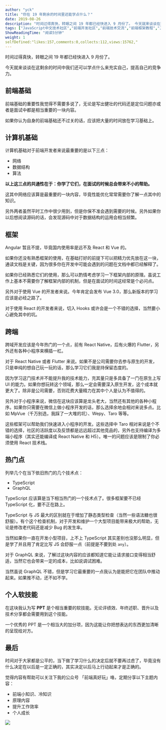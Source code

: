 ```yaml
---
author: "yck"
title: "你在 19 年剩余的时间里还能学点什么？"
date: 2019-08-26
description: "时间过得真快，转眼之间 19 年都已经快进入 9 月份了。 今天就来谈谈在这剩余的时间中我们还可以学点什么来充实自己，提高自己的竞争力。 前端基础的重要性我觉得不需要多说了，无论是写出健壮的代码还是定位问题亦或者是面试中都是相当重要的一块内容。 如果你认为自身的前端基础还不过关…"
tags: ["JavaScript中文技术社区","前端开发社区","前端技术交流","前端框架教程","JavaScript 学习资源","CSS 技巧与最佳实践","HTML5 最新动态","前端工程师职业发展","开源前端项目","前端技术趋势"]
ShowReadingTime: "阅读5分钟"
weight: 1
selfDefined:"likes:157,comments:0,collects:112,views:15762,"
---
```

时间过得真快，转眼之间 19 年都已经快进入 9 月份了。

今天就来谈谈在这剩余的时间中我们还可以学点什么来充实自己，提高自己的竞争力。

前端基础
----

前端基础的重要性我觉得不需要多说了，无论是写出健壮的代码还是定位问题亦或者是面试中都是相当重要的一块内容。

如果你认为自身的前端基础还不过关的话，应该把大量的时间放在学习基础上。

计算机基础
-----

计算机基础对于前端开发者来说最重要的是以下三点：

*   网络
*   数据结构
*   算法

**以上这三点的共通性在于：你学了它们，在面试的时候总会带来不小的帮助。**

这其中网络应该算是最重要的一块内容，毕竟性能优化常常需要你了解一点其中的知识。

另外两者虽然平时工作中很少用到，但是你保不准会遇到需要的时候。另外如果你以后想阅读源码的话，会发现源码中对于数据结构的运用会相当频繁。

框架
--

Angular 暂且不提，毕竟国内使用率是远不及 React 和 Vue 的。

如果你还没有熟悉框架的使用，在基础打好的前提下可以把精力优先放在这一块，通读文档是关键，因为很多你在开发中可能会遇到的问题在文档中都已经解释了。

如果你已经熟悉它们的使用，那么可以酌情考虑学习一下框架内部的原理。虽说工作上基本不需要你了解框架内部的机制，但是在面试的时间这经常是个必问点。

另外对于使用 Vue 的开发者来说。今年肯定会发布 Vue 3.0，那么新版本的学习应该是必经之路了。

对于使用 React 的开发者来说，切入 Hooks 或许会是一个不错的选择，当然要小心避免其中的坑。

跨端
--

跨域开发应该是今年热门的一个点，前有 React Native，后有火爆的 Flutter，另外还有各种小程序来横插一杠。

对于 React Native 或者 Flutter 来说。如果不是公司需要你去参与原生的开发，只是单纯的想自己玩一玩的话，那么学习它们我是持保留态度的。

因为学习这门技术并不能提升我的技术能力，充其量只是多具备了一门在原生上写 UI 的能力。如果你想玩转这个领域，那么一定会需要深入原生开发，这个成本就更大了。除非是公司需要，否则花费大量精力在其中个人是认为不值得的。

另外对于小程序来说，微信在这块应该算是龙头老大，当然还有其他的各种小程序。如果你只需要在微信上做小程序开发的话，那么选择余地会相对来说多点。比如 MpVue（千万别选，我踩了一大堆的坑）、Wepy、Taro 等等。

这些框架可以帮助我们快速进入小程序的开发。这些选择中 Taro 相对来说是个不错的选择，社区的活跃度以及反馈都是远远超过其他竞品的，另外也支持编译为多端小程序（其实还能编译成 React Native 和 H5）。唯一的问题应该是限制了你必须使用 React 技术栈。

热门点
---

列举几个在当下依旧热门的几个技术点：

*   TypeScript
*   GraphQL

TypeScript 应该算是当下相当热门的一个技术点了。很多框架要不已经 TypeScript 化，要不正在路上。

TypeScript 与 JS 最大的区别就在于增加了静态类型检查（当然一些语法糖也很舒服）。有个这个检查机制，对于开发和维护一个大型项目能带来极大的帮助，无论是修改老代码还是减少 Bug 的发生率。

当然如果你一直在开发小型项目，上不上 TypeScript 其实差别也没那么明显，但是学了并且用了肯定比写 JS 会舒服一点（前提是不要到处 `any`）。

对于 GraphQL 来说，了解过这块内容的应该都知道它能让请求接口变得相当舒适，当然它也会带来一定的成本，比如说调试困难。

当然虽说 GraphQL 不错，但是学习它最重要的一点我认为是能把它在团队中推动起来。如果推不动，还不如不学。

个人软技能
-----

在这块我认为写 **PPT** 是个相当重要的软技能。无论评绩效、年终述职、晋升以及技术分享都会需要用到这个技能。

一个优秀的 PPT 是一个相当大的加分项，因为这能让你把想表达的东西更加清晰的呈现给对方。

最后
--

时间对于大家都是公平的，当下做了学习什么的决定后就不要再过虑了，毕竟没有什么决定在以后是一定正确的，其实决定以后马上行动起来才是正确的。

觉得内容有帮助可以关注下我的公众号 「前端真好玩」咯，定期分享以下主题内容：

*   前端小知识、冷知识
*   原理内容
*   提升工作效率
*   个人成长

![](/images/jueJin/16cc957a063731e.png)